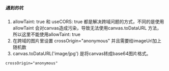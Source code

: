 ##### 遇到的坑

1. allowTaint: true 和 useCORS: true 都是解决跨域问题的方式，不同的是使用allowTaint 会对canvas造成污染，导致无法使用canvas.toDataURL 方法，所以这里不能使用allowTaint: true
2. 在跨域的图片里设置 crossOrigin="anonymous"  并且需要给imageUrl加上随机数
3. canvas.toDataURL('image/jpg') 是将canvas转成base64图片格式。

`crossOrigin="anonymous"`
